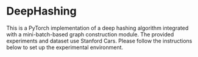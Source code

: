 # DeepHashing
This is a PyTorch implementation of a deep hashing algorithm integrated with a mini-batch-based graph construction module. The provided experiments and dataset use Stanford Cars. Please follow the instructions below to set up the experimental environment.
